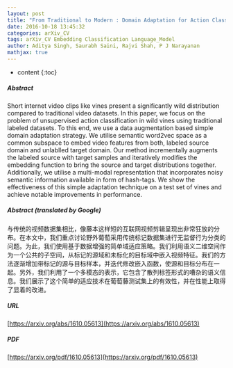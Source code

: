 ```yaml
---
layout: post
title: "From Traditional to Modern : Domain Adaptation for Action Classification in Short Social Video Clips"
date: 2016-10-18 13:45:32
categories: arXiv_CV
tags: arXiv_CV Embedding Classification Language_Model
author: Aditya Singh, Saurabh Saini, Rajvi Shah, P J Narayanan
mathjax: true
---
```


* content
{:toc}

##### Abstract
Short internet video clips like vines present a significantly wild distribution compared to traditional video datasets. In this paper, we focus on the problem of unsupervised action classification in wild vines using traditional labeled datasets. To this end, we use a data augmentation based simple domain adaptation strategy. We utilise semantic word2vec space as a common subspace to embed video features from both, labeled source domain and unlablled target domain. Our method incrementally augments the labeled source with target samples and iteratively modifies the embedding function to bring the source and target distributions together. Additionally, we utilise a multi-modal representation that incorporates noisy semantic information available in form of hash-tags. We show the effectiveness of this simple adaptation technique on a test set of vines and achieve notable improvements in performance.

##### Abstract (translated by Google)
与传统的视频数据集相比，像藤本这样短的互联网视频剪辑呈现出非常狂放的分布。在本文中，我们重点讨论野外葡萄采用传统标记数据集进行无监督行为分类的问题。为此，我们使用基于数据增强的简单域适应策略。我们利用语义二维空间作为一个公共的子空间，从标记的源域和未标化的目标域中嵌入视频特征。我们的方法逐渐增加带标记的源与目标样本，并迭代修改嵌入函数，使源和目标分布在一起。另外，我们利用了一个多模态的表示，它包含了散列标签形式的嘈杂的语义信息。我们展示了这个简单的适应技术在葡萄藤测试集上的有效性，并在性能上取得了显着的改进。

##### URL
[https://arxiv.org/abs/1610.05613](https://arxiv.org/abs/1610.05613)

##### PDF
[https://arxiv.org/pdf/1610.05613](https://arxiv.org/pdf/1610.05613)

